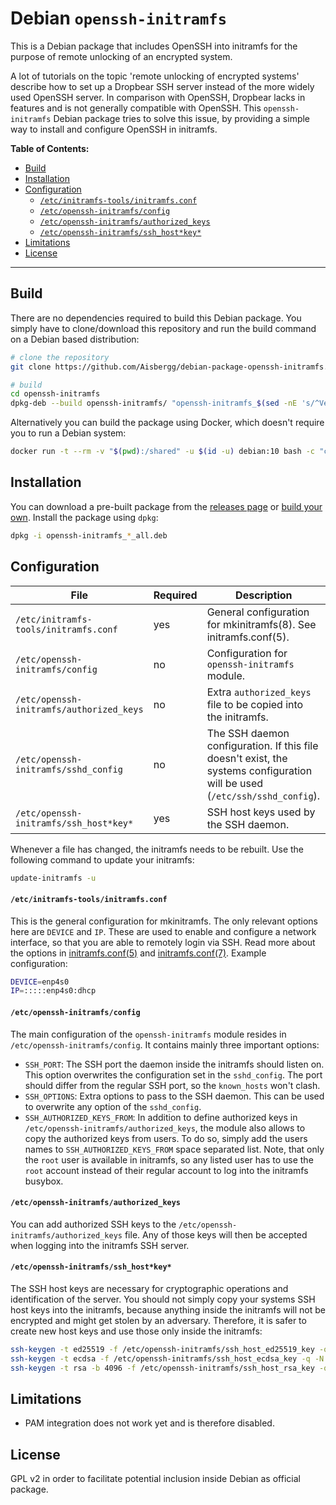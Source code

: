 # Debian `openssh-initramfs`

This is a Debian package that includes OpenSSH into initramfs for the purpose of remote unlocking of an encrypted system.

A lot of tutorials on the topic 'remote unlocking of encrypted systems' describe how to set up a Dropbear SSH server instead of the more widely used OpenSSH server. In comparison with OpenSSH, Dropbear lacks in features and is not generally compatible with OpenSSH. This `openssh-initramfs` Debian package tries to solve this issue, by providing a simple way to install and configure OpenSSH in initramfs.

**Table of Contents:**

- [Build](#build)
- [Installation](#installation)
- [Configuration](#configuration)
    - [`/etc/initramfs-tools/initramfs.conf`](#etcinitramfs-toolsinitramfsconf)
    - [`/etc/openssh-initramfs/config`](#etcopenssh-initramfsconfig)
    - [`/etc/openssh-initramfs/authorized_keys`](#etcopenssh-initramfsauthorizedkeys)
    - [`/etc/openssh-initramfs/ssh_host*key*`](#etcopenssh-initramfssshhostkey)
- [Limitations](#limitations)
- [License](#license)

---

## Build

There are no dependencies required to build this Debian package. You simply have to clone/download this repository and run the build command on a Debian based distribution:

```sh
# clone the repository
git clone https://github.com/Aisbergg/debian-package-openssh-initramfs.git

# build
cd openssh-initramfs
dpkg-deb --build openssh-initramfs/ "openssh-initramfs_$(sed -nE 's/^Version: (.*)/\1/p' openssh-initramfs/DEBIAN/control)_all.deb"
```

Alternatively you can build the package using Docker, which doesn't require you to run a Debian system:

```sh
docker run -t --rm -v "$(pwd):/shared" -u $(id -u) debian:10 bash -c "cd /shared && dpkg-deb --build openssh-initramfs/ \"openssh-initramfs_$(sed -nE 's/^Version: (.*)/\1/p' openssh-initramfs/DEBIAN/control)_all.deb\""
```

## Installation

You can download a pre-built package from the [releases page](https://github.com/Aisbergg/debian-package-openssh-initramfs/releases) or [build your own](#build). Install the package using `dpkg`:

```sh
dpkg -i openssh-initramfs_*_all.deb
```

## Configuration

| File | Required | Description |
|------|----------|-------------|
| `/etc/initramfs-tools/initramfs.conf` | yes | General configuration for mkinitramfs(8). See initramfs.conf(5). |
| `/etc/openssh-initramfs/config` | no | Configuration for `openssh-initramfs` module. |
| `/etc/openssh-initramfs/authorized_keys` | no | Extra `authorized_keys` file to be copied into the initramfs. |
| `/etc/openssh-initramfs/sshd_config` | no | The SSH daemon configuration. If this file doesn't exist, the systems configuration will be used (`/etc/ssh/sshd_config`). |
| `/etc/openssh-initramfs/ssh_host*key*` | yes | SSH host keys used by the SSH daemon. |

Whenever a file has changed, the initramfs needs to be rebuilt. Use the following command to update your initramfs:

```sh
update-initramfs -u
```

#### `/etc/initramfs-tools/initramfs.conf`

This is the general configuration for mkinitramfs. The only relevant options here are `DEVICE` and `IP`. These are used to enable and configure a network interface, so that you are able to remotely login via SSH. Read more about the options in [initramfs.conf(5)](https://manpages.debian.org/buster/initramfs-tools-core/initramfs.conf.5.en.html) and [initramfs.conf(7)](https://manpages.debian.org/buster/initramfs-tools-core/initramfs-tools.7.en.html). Example configuration:

```sh
DEVICE=enp4s0
IP=:::::enp4s0:dhcp
```

#### `/etc/openssh-initramfs/config`

The main configuration of the `openssh-initramfs` module resides in `/etc/openssh-initramfs/config`. It contains mainly three important options:

- `SSH_PORT`: The SSH port the daemon inside the initramfs should listen on. This option overwrites the configuration set in the `sshd_config`. The port should differ from the regular SSH port, so the `known_hosts` won't clash.
- `SSH_OPTIONS`: Extra options to pass to the SSH daemon. This can be used to overwrite any option of the `sshd_config`.
- `SSH_AUTHORIZED_KEYS_FROM`: In addition to define authorized keys in `/etc/openssh-initramfs/authorized_keys`, the module also allows to copy the authorized keys from users. To do so, simply add the users names to `SSH_AUTHORIZED_KEYS_FROM` space separated list. Note, that only the `root` user is available in initramfs, so any listed user has to use the `root` account instead of their regular account to log into the initramfs busybox.

#### `/etc/openssh-initramfs/authorized_keys`

You can add authorized SSH keys to the `/etc/openssh-initramfs/authorized_keys` file. Any of those keys will then be accepted when logging into the initramfs SSH server.

#### `/etc/openssh-initramfs/ssh_host*key*`

The SSH host keys are necessary for cryptographic operations and identification of the server. You should not simply copy your systems SSH host keys into the initramfs, because anything inside the initramfs will not be encrypted and might get stolen by an adversary. Therefore, it is safer to create new host keys and use those only inside the initramfs:

```sh
ssh-keygen -t ed25519 -f /etc/openssh-initramfs/ssh_host_ed25519_key -q -N ""
ssh-keygen -t ecdsa -f /etc/openssh-initramfs/ssh_host_ecdsa_key -q -N ""
ssh-keygen -t rsa -b 4096 -f /etc/openssh-initramfs/ssh_host_rsa_key -q -N ""
```

## Limitations

- PAM integration does not work yet and is therefore disabled.

## License

GPL v2 in order to facilitate potential inclusion inside Debian as official package.
